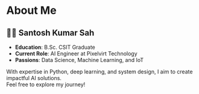 # About Me

## 👨‍💻 Santosh Kumar Sah

- **Education**: B.Sc. CSIT Graduate  
- **Current Role**: AI Engineer at Pixelvirt Technology  
- **Passions**: Data Science, Machine Learning, and IoT  

With expertise in Python, deep learning, and system design, I aim to create impactful AI solutions.  
Feel free to explore my journey!
